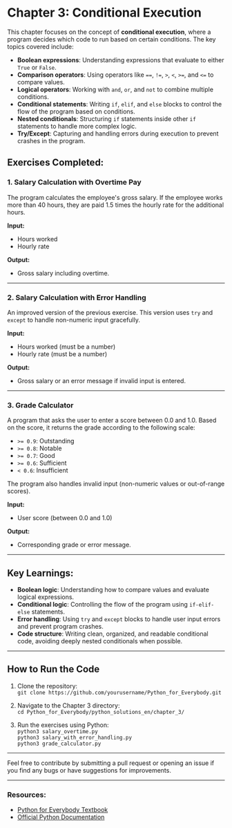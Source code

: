 # Chapter 3: Conditional Execution

This chapter focuses on the concept of **conditional execution**, where a program decides which code to run based on certain conditions. The key topics covered include:

- **Boolean expressions**: Understanding expressions that evaluate to either `True` or `False`.
- **Comparison operators**: Using operators like `==`, `!=`, `>`, `<`, `>=`, and `<=` to compare values.
- **Logical operators**: Working with `and`, `or`, and `not` to combine multiple conditions.
- **Conditional statements**: Writing `if`, `elif`, and `else` blocks to control the flow of the program based on conditions.
- **Nested conditionals**: Structuring `if` statements inside other `if` statements to handle more complex logic.
- **Try/Except**: Capturing and handling errors during execution to prevent crashes in the program.

## Exercises Completed:

### 1. Salary Calculation with Overtime Pay
The program calculates the employee's gross salary. If the employee works more than 40 hours, they are paid 1.5 times the hourly rate for the additional hours.

**Input:**
- Hours worked
- Hourly rate

**Output:**
- Gross salary including overtime.

---

### 2. Salary Calculation with Error Handling
An improved version of the previous exercise. This version uses `try` and `except` to handle non-numeric input gracefully.

**Input:**
- Hours worked (must be a number)
- Hourly rate (must be a number)

**Output:**
- Gross salary or an error message if invalid input is entered.

---

### 3. Grade Calculator
A program that asks the user to enter a score between 0.0 and 1.0. Based on the score, it returns the grade according to the following scale:

- `>= 0.9`: Outstanding
- `>= 0.8`: Notable
- `>= 0.7`: Good
- `>= 0.6`: Sufficient
- `< 0.6`: Insufficient

The program also handles invalid input (non-numeric values or out-of-range scores).

**Input:**
- User score (between 0.0 and 1.0)

**Output:**
- Corresponding grade or error message.

---

## Key Learnings:
- **Boolean logic**: Understanding how to compare values and evaluate logical expressions.
- **Conditional logic**: Controlling the flow of the program using `if-elif-else` statements.
- **Error handling**: Using `try` and `except` blocks to handle user input errors and prevent program crashes.
- **Code structure**: Writing clean, organized, and readable conditional code, avoiding deeply nested conditionals when possible.

---

## How to Run the Code
1. Clone the repository:  
   `git clone https://github.com/yourusername/Python_for_Everybody.git`

2. Navigate to the Chapter 3 directory:  
   `cd Python_for_Everybody/python_solutions_en/chapter_3/`

3. Run the exercises using Python:  
   `python3 salary_overtime.py`  
   `python3 salary_with_error_handling.py`  
   `python3 grade_calculator.py`

---

Feel free to contribute by submitting a pull request or opening an issue if you find any bugs or have suggestions for improvements.

---

### Resources:
- [Python for Everybody Textbook](https://www.py4e.com/book.php)
- [Official Python Documentation](https://docs.python.org/3/)

